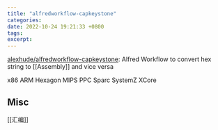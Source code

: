```yaml
---
title: "alfredworkflow-capkeystone"
categories: 
date: 2022-10-24 19:21:33 +0800
tags: 
excerpt: 
---
```


[alexhude/alfredworkflow-capkeystone](https://github.com/alexhude/alfredworkflow-capkeystone): Alfred Workflow to convert hex string to [[Assembly]] and vice versa



x86
ARM
Hexagon
MIPS
PPC
Sparc
SystemZ
XCore

## Misc

[[汇编]]



